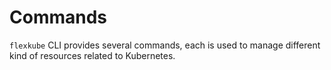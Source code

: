 # Commands

`flexkube` CLI provides several commands, each is used to manage different kind of resources related to Kubernetes.
